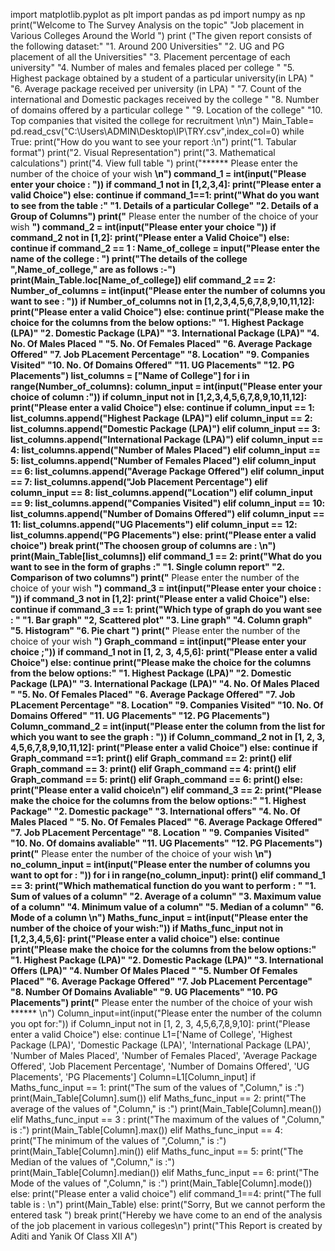 import matplotlib.pyplot as plt
import pandas as pd
import numpy as np
print("Welcome to The Survey Analysis on the topic"
      "Job placement in Various Colleges Around the World ")
print ("The given report consists of the following dataset:"
       "1.  Around 200 Universities"
       "2.  UG and PG placement of all the Universities"
       "3.  Placement percentage of each university"
       "4.  Number of males and females placed per college "
       "5.  Highest package obtained by a student of a particular university(in LPA) "
       "6.  Average package received per university (in LPA) "
       "7.  Count of the international and Domestic packages received by the college "
       "8.  Number of domains offered by a particular college "
       "9.  Location of the college"
       "10. Top companies that visited the college for recruitment \n\n")
Main_Table= pd.read_csv("C:\\Users\ADMIN\Desktop\IP\TRY.csv",index_col=0)
while True:
    print("How do you want to see your report :\n")
    print("1. Tabular format")
    print("2. Visual Representation")
    print("3. Mathematical calculations")
    print("4. View full table ")
    print("****** Please enter the number of the choice of your wish ******\n")
    command_1 = int(input("Please enter your choice : "))
    if command_1 not in [1,2,3,4]:
        print("Please enter a valid Choice")
    else:
        continue
    if command_1==1:
        print("What do you want to see from the table :"
              "1. Details of a particular College"
              "2. Details of a Group of Columns")
        print("****** Please enter the number of the choice of your wish ******")
        command_2 = int(input("Please enter your choice "))
        if command_2 not in [1,2]:
            print("Please enter a Valid Choice")
        else:
            continue
        if command_2 == 1 :
            Name_of_college = input("Please enter the name of the college : ")
            print("The details of the college ",Name_of_college," are as follows :-")
            print(Main_Table.loc[Name_of_college])
        elif command_2 == 2:
            Number_of_columns = int(input("Please enter the number of columns you want to see : "))
            if Number_of_columns not in [1,2,3,4,5,6,7,8,9,10,11,12]:
                print("Please enter a valid Choice")
            else:
                continue
            print("Please make the choice for the columns from the below options:"
                  "1.  Highest Package (LPA)"
                  "2.  Domestic Package (LPA)"
                  "3.  International Package (LPA)"
                  "4.  No. Of Males Placed "
                  "5.  No. Of Females Placed"
                  "6.  Average Package Offered"
                  "7.  Job PLacement Percentage"
                  "8.  Location"
                  "9.  Companies Visited"
                  "10. No. Of Domains Offered"
                  "11. UG Placements"
                  "12. PG Placements")
            list_columns = ["Name of College"]
            for i in range(Number_of_columns):
                column_input = int(input("Please enter your choice of column :"))
                if column_input not in [1,2,3,4,5,6,7,8,9,10,11,12]:
                    print("Please enter a valid Choice")
                else:
                    continue
                if column_input == 1:
                     list_columns.append("Highest Package (LPA)")
                elif column_input == 2:
                    list_columns.append("Domestic Package (LPA)")
                elif column_input == 3:
                    list_columns.append("International Package (LPA)")
                elif column_input == 4:
                    list_columns.append("Number of Males Placed")
                elif column_input == 5:
                    list_columns.append("Number of Females Placed")
                elif column_input == 6:
                    list_columns.append("Average Package Offered")
                elif column_input == 7:
                    list_columns.append("Job Placement Percentage")
                elif column_input == 8:
                    list_columns.append("Location")
                elif column_input == 9:
                    list_columns.append("Companies Visited")
                elif column_input == 10:
                    list_columns.append("Number of Domains Offered")
                elif column_input == 11:
                    list_columns.append("UG Placements")
                elif column_input == 12:
                    list_columns.append("PG Placements")
                else:
                    print("Please enter a valid choice")
                    break
            print("The choosen group of columns are : \n")
            print(Main_Table[list_columns])
    elif command_1 == 2:
        print("What do you want to see in the form of graphs :"
              "1. Single column report"
              "2. Comparison of two columns")
        print("****** Please enter the number of the choice of your wish ******")
        command_3 = int(input("Please enter your choice : "))
        if command_3 not in [1,2]:
            print("Please enter a valid Choice")
        else:
            continue
        if command_3 == 1:
            print("Which type of graph do you want see : "
                  "1. Bar graph"
                  "2, Scattered plot"
                  "3. Line graph"
                  "4. Column graph"
                  "5. Histogram"
                  "6. Pie chart ")
            print("****** Please enter the number of the choice of your wish ******")
            Graph_command = int(input("Please enter your choice ;"))
            if command_1 not in [1, 2, 3, 4,5,6]:
                print("Please enter a valid Choice")
            else:
                continue
            print("Please make the choice for the columns from the below options:"
                  "1.  Highest Package (LPA)"
                  "2.  Domestic Package (LPA)"
                  "3.  International Package (LPA)"
                  "4.  No. Of Males Placed "
                  "5.  No. Of Females Placed"
                  "6.  Average Package Offered"
                  "7.  Job PLacement Percentage"
                  "8.  Location"
                  "9.  Companies Visited"
                  "10. No. Of Domains Offered"
                  "11. UG Placements"
                  "12. PG Placements")
            Column_command_2 = int(input("Please enter the column from the list for which you want to see the graph : "))
            if Column_command_2 not in [1, 2, 3, 4,5,6,7,8,9,10,11,12]:
                print("Please enter a valid Choice")
            else:
                continue
            if Graph_command ==1:
                print()
            elif Graph_command == 2:
                print()
            elif Graph_command == 3:
                print()
            elif Graph_command == 4:
                print()
            elif Graph_command == 5:
                print()
            elif Graph_command == 6:
                print()
            else:
                print("Please enter a valid choice\n")
        elif command_3 == 2:
            print("Please make the choice for the columns from the below options:"
                  "1.  Highest Package"
                  "2.  Domestic package"
                  "3.  International offers"
                  "4.  No. Of Males Placed "
                  "5.  No. Of Females Placed"
                  "6.  Average Package Offered"
                  "7.  Job PLacement Percentage"
                  "8.  Location "
                  "9.  Companies Visited"
                  "10. No. Of domains avaliable"
                  "11. UG Placements"
                  "12. PG Placements")
            print("****** Please enter the number of the choice of your wish ******\n")
            no_column_input = int(input("Please enter the number of columns you want to opt for : "))
            for i in range(no_column_input):
                print()
    elif command_1 == 3:
        print("Which mathematical function do you want to perform : "
              "1. Sum of values of a column"
              "2. Average of a column"
              "3. Maximum value of a column"
              "4. Minimum value of a column"
              "5. Median of a column"
              "6. Mode of a column \n")
        Maths_func_input = int(input("Please enter the number of the choice of your wish:"))
        if Maths_func_input not in [1,2,3,4,5,6]:
            print("Please enter a valid choice")
        else:
            continue
        print("Please make the choice for the columns from the below options:"
                  "1.  Highest Package (LPA)"
                  "2.  Domestic Package (LPA)"
                  "3.  International Offers (LPA)"
                  "4.  Number Of Males Placed "
                  "5.  Number Of Females Placed"
                  "6.  Average Package Offered"
                  "7. Job PLacement Percentage"
                  "8. Number Of Domains Avaliable"
                  "9. UG Placements"
                  "10. PG Placements")
        print("****** Please enter the number of the choice of your wish ****** \n")
        Column_input=int(input("Please enter the number of the column you opt for:"))
        if Column_input not in [1, 2, 3, 4,5,6,7,8,9,10]:
            print("Please enter a valid Choice")
        else:
            continue
        L1=['Name of College',
            'Highest Package (LPA)',
            'Domestic Package (LPA)',
            'International Package (LPA)',
            'Number of Males Placed',
            'Number of Females Placed',
            'Average Package Offered',
            'Job Placement Percentage',
            'Number of Domains Offered',
            'UG Placements',
            'PG Placements']
        Column=L1[Column_input]
        if Maths_func_input == 1:
            print("The sum of the values of ",Column," is :")
            print(Main_Table[Column].sum())
        elif Maths_func_input == 2:
            print("The average of the values of ",Column," is :")
            print(Main_Table[Column].mean())
        elif Maths_func_input == 3 :
            print("The maximum of the values of ",Column," is :")
            print(Main_Table[Column].max())
        elif Maths_func_input == 4:
            print("The minimum of the values of ",Column," is :")
            print(Main_Table[Column].min())
        elif Maths_func_input == 5:
            print("The Median of the values of ",Column," is :")
            print(Main_Table[Column].median())
        elif Maths_func_input == 6:
            print("The Mode of the values of ",Column," is :")
            print(Main_Table[Column].mode())
        else:
            print("Please enter a valid choice")
    elif command_1==4:
        print("The full table is : \n")
        print(Main_Table)
    else:
        print("Sorry, But we cannot perform the entered task ")
    break
print("Hereby we have come to an end of the analysis of the job placement in various colleges\n")
print("This Report is created by Aditi and Yanik Of Class XII A")
